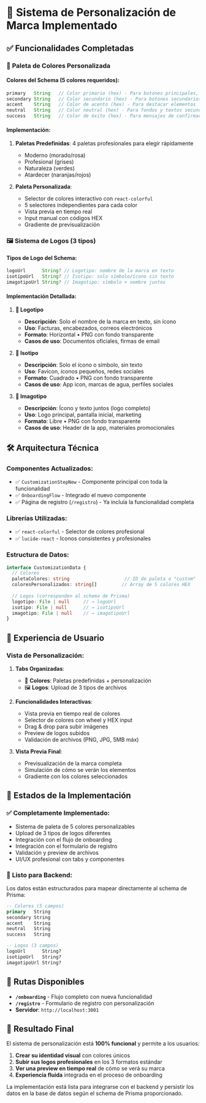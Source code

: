 # 🎨 Sistema de Personalización de Marca Implementado

## ✅ Funcionalidades Completadas

### 🎨 **Paleta de Colores Personalizada**

#### Colores del Schema (5 colores requeridos):
```typescript
primary   String   // Color primario (hex) - Para botones principales, enlaces
secondary String   // Color secundario (hex) - Para botones secundarios
accent    String   // Color de acento (hex) - Para destacar elementos
neutral   String   // Color neutral (hex) - Para fondos y textos secundarios
success   String   // Color de éxito (hex) - Para mensajes de confirmación
```

#### Implementación:
1. **Paletas Predefinidas**: 4 paletas profesionales para elegir rápidamente
   - Moderno (morado/rosa)
   - Profesional (grises)
   - Naturaleza (verdes)
   - Atardecer (naranjas/rojos)

2. **Paleta Personalizada**: 
   - Selector de colores interactivo con `react-colorful`
   - 5 selectores independientes para cada color
   - Vista previa en tiempo real
   - Input manual con códigos HEX
   - Gradiente de previsualización

### 🖼️ **Sistema de Logos (3 tipos)**

#### Tipos de Logo del Schema:
```typescript
logoUrl      String? // Logotipo: nombre de la marca en texto
isotipoUrl   String? // Isotipo: solo símbolo/ícono sin texto  
imagotipoUrl String? // Imagotipo: símbolo + nombre juntos
```

#### Implementación Detallada:

1. **📝 Logotipo**
   - **Descripción**: Solo el nombre de la marca en texto, sin ícono
   - **Uso**: Facturas, encabezados, correos electrónicos
   - **Formato**: Horizontal • PNG con fondo transparente
   - **Casos de uso**: Documentos oficiales, firmas de email

2. **🎯 Isotipo** 
   - **Descripción**: Solo el ícono o símbolo, sin texto
   - **Uso**: Favicon, iconos pequeños, redes sociales
   - **Formato**: Cuadrado • PNG con fondo transparente
   - **Casos de uso**: App icon, marcas de agua, perfiles sociales

3. **🔗 Imagotipo**
   - **Descripción**: Ícono y texto juntos (logo completo)
   - **Uso**: Logo principal, pantalla inicial, marketing
   - **Formato**: Libre • PNG con fondo transparente
   - **Casos de uso**: Header de la app, materiales promocionales

## 🛠️ **Arquitectura Técnica**

### Componentes Actualizados:
- ✅ `CustomizationStepNew` - Componente principal con toda la funcionalidad
- ✅ `OnboardingFlow` - Integrado el nuevo componente
- ✅ Página de registro (`/registro`) - Ya incluía la funcionalidad completa

### Librerías Utilizadas:
- ✅ `react-colorful` - Selector de colores profesional
- ✅ `lucide-react` - Iconos consistentes y profesionales

### Estructura de Datos:
```typescript
interface CustomizationData {
  // Colores
  paletaColores: string                    // ID de paleta o "custom"
  coloresPersonalizados: string[]         // Array de 5 colores HEX
  
  // Logos (corresponden al schema de Prisma)
  logotipo: File | null     // → logoUrl
  isotipo: File | null      // → isotipoUrl  
  imagotipo: File | null    // → imagotipoUrl
}
```

## 🎯 **Experiencia de Usuario**

### Vista de Personalización:
1. **Tabs Organizadas**:
   - 🎨 **Colores**: Paletas predefinidas + personalización
   - 🖼️ **Logos**: Upload de 3 tipos de archivos

2. **Funcionalidades Interactivas**:
   - Vista previa en tiempo real de colores
   - Selector de colores con wheel y HEX input
   - Drag & drop para subir imágenes
   - Preview de logos subidos
   - Validación de archivos (PNG, JPG, 5MB máx)

3. **Vista Previa Final**:
   - Previsualización de la marca completa
   - Simulación de cómo se verán los elementos
   - Gradiente con los colores seleccionados

## 🚀 **Estados de la Implementación**

### ✅ **Completamente Implementado**:
- Sistema de paleta de 5 colores personalizables
- Upload de 3 tipos de logos diferentes  
- Integración con el flujo de onboarding
- Integración con el formulario de registro
- Validación y preview de archivos
- UI/UX profesional con tabs y componentes

### 🔄 **Listo para Backend**:
Los datos están estructurados para mapear directamente al schema de Prisma:
```sql
-- Colores (5 campos)
primary   String
secondary String  
accent    String
neutral   String
success   String

-- Logos (3 campos)
logoUrl      String?
isotipoUrl   String?
imagotipoUrl String?
```

## 📱 **Rutas Disponibles**

- **`/onboarding`** - Flujo completo con nueva funcionalidad
- **`/registro`** - Formulario de registro con personalización
- **Servidor**: `http://localhost:3001`

## 🎉 **Resultado Final**

El sistema de personalización está **100% funcional** y permite a los usuarios:

1. **Crear su identidad visual** con colores únicos
2. **Subir sus logos profesionales** en los 3 formatos estándar
3. **Ver una preview en tiempo real** de cómo se verá su marca
4. **Experiencia fluida** integrada en el proceso de onboarding

La implementación está lista para integrarse con el backend y persistir los datos en la base de datos según el schema de Prisma proporcionado.
